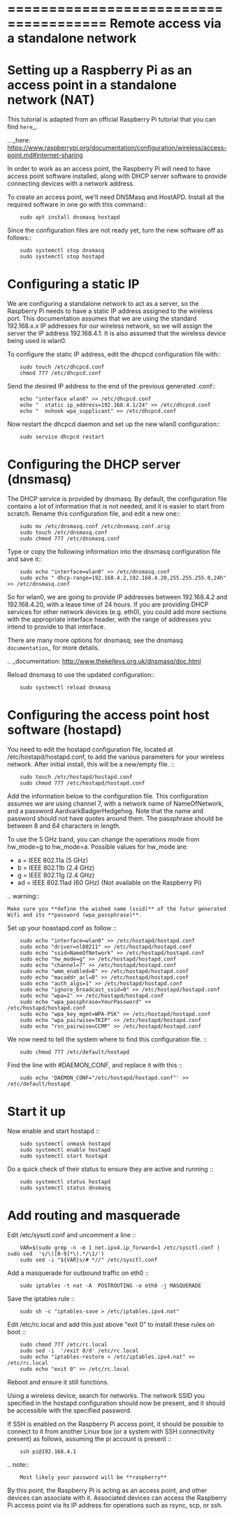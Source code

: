 ======================================
Remote access via a standalone network
======================================

Setting up a Raspberry Pi as an access point in a standalone network (NAT)
==========================================================================

This tutorial is adapted from an official Raspberry Pi tutorial that you can find `here`_.

..  _here: https://www.raspberrypi.org/documentation/configuration/wireless/access-point.md#internet-sharing

In order to work as an access point, the Raspberry Pi will need to have access point software installed, along with DHCP server software to provide connecting devices with a network address.

To create an access point, we'll need DNSMasq and HostAPD. Install all the required software in one go with this command::

        sudo apt install dnsmasq hostapd
        
Since the configuration files are not ready yet, turn the new software off as follows::

        sudo systemctl stop dnsmasq
        sudo systemctl stop hostapd

Configuring a static IP
=======================

We are configuring a standalone network to act as a server, so the Raspberry Pi needs to have a static IP address assigned to the wireless port. This documentation assumes that we are using the standard 192.168.x.x IP addresses for our wireless network, so we will assign the server the IP address 192.168.4.1. It is also assumed that the wireless device being used is wlan0.

To configure the static IP address, edit the dhcpcd configuration file with::

        sudo touch /etc/dhcpcd.conf
        chmod 777 /etc/dhcpcd.conf

Send the desired IP address to the end of the previous generated .conf::

        echo "interface wlan0" >> /etc/dhcpcd.conf
        echo "	static ip_address=192.168.4.1/24" >> /etc/dhcpcd.conf
        echo "	nohook wpa_supplicant" >> /etc/dhcpcd.conf
    
Now restart the dhcpcd daemon and set up the new wlan0 configuration::

        sudo service dhcpcd restart

Configuring the DHCP server (dnsmasq)
=====================================

The DHCP service is provided by dnsmasq. By default, the configuration file contains a lot of information that is not needed, and it is easier to start from scratch. Rename this configuration file, and edit a new one::

        sudo mv /etc/dnsmasq.conf /etc/dnsmasq.conf.orig
        sudo touch /etc/dnsmasq.conf
        sudo chmod 777 /etc/dnsmasq.conf

Type or copy the following information into the dnsmasq configuration file and save it::

        sudo echo "interface=wlan0" >> /etc/dnsmasq.conf
        sudo echo "	dhcp-range=192.168.4.2,192.168.4.20,255.255.255.0,24h" >> /etc/dnsmasq.conf
        
So for wlan0, we are going to provide IP addresses between 192.168.4.2 and 192.168.4.20, with a lease time of 24 hours. If you are providing DHCP services for other network devices (e.g. eth0), you could add more sections with the appropriate interface header, with the range of addresses you intend to provide to that interface.

There are many more options for dnsmasq; see the dnsmasq `documentation`_  for more details.

.. _documentation: http://www.thekelleys.org.uk/dnsmasq/doc.html


Reload dnsmasq to use the updated configuration::

        sudo systemctl reload dnsmasq

Configuring the access point host software (hostapd)
====================================================

You need to edit the hostapd configuration file, located at /etc/hostapd/hostapd.conf, to add the various parameters for your wireless network. After initial install, this will be a new/empty file. ::
        
        sudo touch /etc/hostapd/hostapd.conf
        sudo chmod 777 /etc/hostapd/hostapd.conf
        
Add the information below to the configuration file. This configuration assumes we are using channel 7, with a network name of NameOfNetwork, and a password AardvarkBadgerHedgehog. Note that the name and password should not have quotes around them. The passphrase should be between 8 and 64 characters in length.

To use the 5 GHz band, you can change the operations mode from hw_mode=g to hw_mode=a. Possible values for hw_mode are:

* a = IEEE 802.11a (5 GHz)
* b = IEEE 802.11b (2.4 GHz)
* g = IEEE 802.11g (2.4 GHz)
* ad = IEEE 802.11ad (60 GHz) (Not available on the Raspberry Pi)

.. warning::

    Make sure you **define the wished name (ssid)** of the futur generated Wifi and its **password (wpa_passphrase)**.

Set up your hoastapd.conf as follow ::
 
        sudo echo "interface=wlan0" >> /etc/hostapd/hostapd.conf
        sudo echo "driver=nl80211" >> /etc/hostapd/hostapd.conf
        sudo echo "ssid=NameOfNetwork" >> /etc/hostapd/hostapd.conf
        sudo echo "hw_mode=g" >> /etc/hostapd/hostapd.conf
        sudo echo "channel=7" >> /etc/hostapd/hostapd.conf
        sudo echo "wmm_enabled=0" >> /etc/hostapd/hostapd.conf
        sudo echo "macaddr_acl=0" >> /etc/hostapd/hostapd.conf
        sudo echo "auth_algs=1" >> /etc/hostapd/hostapd.conf
        sudo echo "ignore_broadcast_ssid=0" >> /etc/hostapd/hostapd.conf
        sudo echo "wpa=2" >> /etc/hostapd/hostapd.conf
        sudo echo "wpa_passphrase=YourPassword" >> /etc/hostapd/hostapd.conf
        sudo echo "wpa_key_mgmt=WPA-PSK" >> /etc/hostapd/hostapd.conf
        sudo echo "wpa_pairwise=TKIP" >> /etc/hostapd/hostapd.conf
        sudo echo "rsn_pairwise=CCMP" >> /etc/hostapd/hostapd.conf

We now need to tell the system where to find this configuration file. ::

        sudo chmod 777 /etc/default/hostapd
        
Find the line with #DAEMON_CONF, and replace it with this ::
        
        sudo echo 'DAEMON_CONF="/etc/hostapd/hostapd.conf"' >> /etc/default/hostapd

Start it up
===========

Now enable and start hostapd ::

        sudo systemctl unmask hostapd
        sudo systemctl enable hostapd
        sudo systemctl start hostapd

Do a quick check of their status to ensure they are active and running ::

        sudo systemctl status hostapd
        sudo systemctl status dnsmasq

Add routing and masquerade
==========================

Edit /etc/sysctl.conf and uncomment a line ::

        VAR=$(sudo grep -n -m 1 net.ipv4.ip_forward=1 /etc/sysctl.conf | sudo sed  's/\([0-9]*\).*/\1/')
        sudo sed -i "${VAR}s/# *//" /etc/sysctl.conf
 
Add a masquerade for outbound traffic on eth0 ::

        sudo iptables -t nat -A  POSTROUTING -o eth0 -j MASQUERADE

Save the iptables rule ::

        sudo sh -c "iptables-save > /etc/iptables.ipv4.nat"
        
Edit /etc/rc.local and add this just above "exit 0" to install these rules on boot ::

        sudo chmod 777 /etc/rc.local
        sudo sed -i  '/exit 0/d' /etc/rc.local
        sudo echo "iptables-restore < /etc/iptables.ipv4.nat" >> /etc/rc.local
        sudo echo "exit 0" >> /etc/rc.local


Reboot and ensure it still functions.

Using a wireless device, search for networks. The network SSID you specified in the hostapd configuration should now be present, and it should be accessible with the specified password.

If SSH is enabled on the Raspberry Pi access point, it should be possible to connect to it from another Linux box (or a system with SSH connectivity present) as follows, assuming the pi account is present ::

        ssh pi@192.168.4.1
.. note::

        Most likely your password will be **raspberry**

By this point, the Raspberry Pi is acting as an access point, and other devices can associate with it. Associated devices can access the Raspberry Pi access point via its IP address for operations such as rsync, scp, or ssh.
